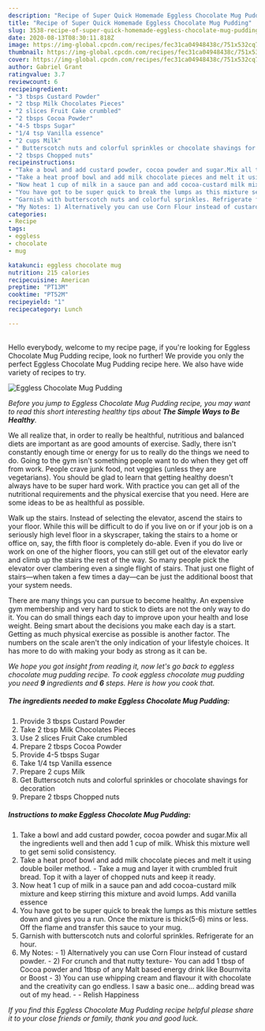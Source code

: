 ```yaml
---
description: "Recipe of Super Quick Homemade Eggless Chocolate Mug Pudding"
title: "Recipe of Super Quick Homemade Eggless Chocolate Mug Pudding"
slug: 3538-recipe-of-super-quick-homemade-eggless-chocolate-mug-pudding
date: 2020-08-13T08:30:11.818Z
image: https://img-global.cpcdn.com/recipes/fec31ca04948438c/751x532cq70/eggless-chocolate-mug-pudding-recipe-main-photo.jpg
thumbnail: https://img-global.cpcdn.com/recipes/fec31ca04948438c/751x532cq70/eggless-chocolate-mug-pudding-recipe-main-photo.jpg
cover: https://img-global.cpcdn.com/recipes/fec31ca04948438c/751x532cq70/eggless-chocolate-mug-pudding-recipe-main-photo.jpg
author: Gabriel Grant
ratingvalue: 3.7
reviewcount: 6
recipeingredient:
- "3 tbsps Custard Powder"
- "2 tbsp Milk Chocolates Pieces"
- "2 slices Fruit Cake crumbled"
- "2 tbsps Cocoa Powder"
- "4-5 tbsps Sugar"
- "1/4 tsp Vanilla essence"
- "2 cups Milk"
- " Butterscotch nuts and colorful sprinkles or chocolate shavings for decoration"
- "2 tbsps Chopped nuts"
recipeinstructions:
- "Take a bowl and add custard powder, cocoa powder and sugar.Mix all the ingredients well and then add 1 cup of milk. Whisk this mixture well to get semi solid consistency."
- "Take a heat proof bowl and add milk chocolate pieces and melt it using double boiler method. Take a mug and layer it with crumbled fruit bread. Top it with a layer of chopped nuts and keep it ready."
- "Now heat 1 cup of milk in a sauce pan and add cocoa-custard milk mixture and keep stirring this mixture and avoid lumps. Add vanilla essence"
- "You have got to be super quick to break the lumps as this mixture settles down and gives you a run. Once the mixture is thick(5-6) mins or less. Off the flame and transfer this sauce to your mug."
- "Garnish with butterscotch nuts and colorful sprinkles. Refrigerate for an hour."
- "My Notes: 1) Alternatively you can use Corn Flour instead of custard powder. 2) For crunch and that nutty texture- You can add 1 tbsp of Cocoa powder and 1tbsp of any Malt based energy drink like Bournvita or Boost 3) You can use whipping cream and flavour it with chocolate and the creativity can go endless. I saw a basic one... adding bread was out of my head.  Relish Happiness"
categories:
- Recipe
tags:
- eggless
- chocolate
- mug

katakunci: eggless chocolate mug 
nutrition: 215 calories
recipecuisine: American
preptime: "PT13M"
cooktime: "PT52M"
recipeyield: "1"
recipecategory: Lunch

---
```

<br>
Hello everybody, welcome to my recipe page, if you're looking for Eggless Chocolate Mug Pudding recipe, look no further! We provide you only the perfect Eggless Chocolate Mug Pudding recipe here. We also have wide variety of recipes to try.
<br>


![Eggless Chocolate Mug Pudding](https://img-global.cpcdn.com/recipes/fec31ca04948438c/751x532cq70/eggless-chocolate-mug-pudding-recipe-main-photo.jpg)

<i>Before you jump to Eggless Chocolate Mug Pudding recipe, you may want to read this short interesting healthy tips about <strong>The Simple Ways to Be Healthy</strong>.</i>

We all realize that, in order to really be healthful, nutritious and balanced diets are important as are good amounts of exercise. Sadly, there isn't constantly enough time or energy for us to really do the things we need to do. Going to the gym isn't something people want to do when they get off from work. People crave junk food, not veggies (unless they are vegetarians). You should be glad to learn that getting healthy doesn't always have to be super hard work. With practice you can get all of the nutritional requirements and the physical exercise that you need. Here are some ideas to be as healthful as possible.

Walk up the stairs. Instead of selecting the elevator, ascend the stairs to your floor. While this will be difficult to do if you live on or if your job is on a seriously high level floor in a skyscraper, taking the stairs to a home or office on, say, the fifth floor is completely do-able. Even if you do live or work on one of the higher floors, you can still get out of the elevator early and climb up the stairs the rest of the way. So many people pick the elevator over clambering even a single flight of stairs. That just one flight of stairs—when taken a few times a day—can be just the additional boost that your system needs. 

There are many things you can pursue to become healthy. An expensive gym membership and very hard to stick to diets are not the only way to do it. You can do small things each day to improve upon your health and lose weight. Being smart about the decisions you make each day is a start. Getting as much physical exercise as possible is another factor. The numbers on the scale aren't the only indication of your lifestyle choices. It has more to do with making your body as strong as it can be. 


<i>We hope you got insight from reading it, now let's go back to eggless chocolate mug pudding recipe. To cook eggless chocolate mug pudding you need <strong>9</strong> ingredients and <strong>6</strong> steps. Here is how you cook that.
</i>

##### The ingredients needed to make Eggless Chocolate Mug Pudding:

1. Provide 3 tbsps Custard Powder
1. Take 2 tbsp Milk Chocolates Pieces
1. Use 2 slices Fruit Cake crumbled
1. Prepare 2 tbsps Cocoa Powder
1. Provide 4-5 tbsps Sugar
1. Take 1/4 tsp Vanilla essence
1. Prepare 2 cups Milk
1. Get  Butterscotch nuts and colorful sprinkles or chocolate shavings for decoration
1. Prepare 2 tbsps Chopped nuts


##### Instructions to make Eggless Chocolate Mug Pudding:

1. Take a bowl and add custard powder, cocoa powder and sugar.Mix all the ingredients well and then add 1 cup of milk. Whisk this mixture well to get semi solid consistency.
1. Take a heat proof bowl and add milk chocolate pieces and melt it using double boiler method. - Take a mug and layer it with crumbled fruit bread. Top it with a layer of chopped nuts and keep it ready.
1. Now heat 1 cup of milk in a sauce pan and add cocoa-custard milk mixture and keep stirring this mixture and avoid lumps. Add vanilla essence
1. You have got to be super quick to break the lumps as this mixture settles down and gives you a run. Once the mixture is thick(5-6) mins or less. Off the flame and transfer this sauce to your mug.
1. Garnish with butterscotch nuts and colorful sprinkles. Refrigerate for an hour.
1. My Notes: - 1) Alternatively you can use Corn Flour instead of custard powder. - 2) For crunch and that nutty texture- You can add 1 tbsp of Cocoa powder and 1tbsp of any Malt based energy drink like Bournvita or Boost - 3) You can use whipping cream and flavour it with chocolate and the creativity can go endless. I saw a basic one... adding bread was out of my head. -  - Relish Happiness


<i>If you find this Eggless Chocolate Mug Pudding recipe helpful please share it to your close friends or family, thank you and good luck.</i>
